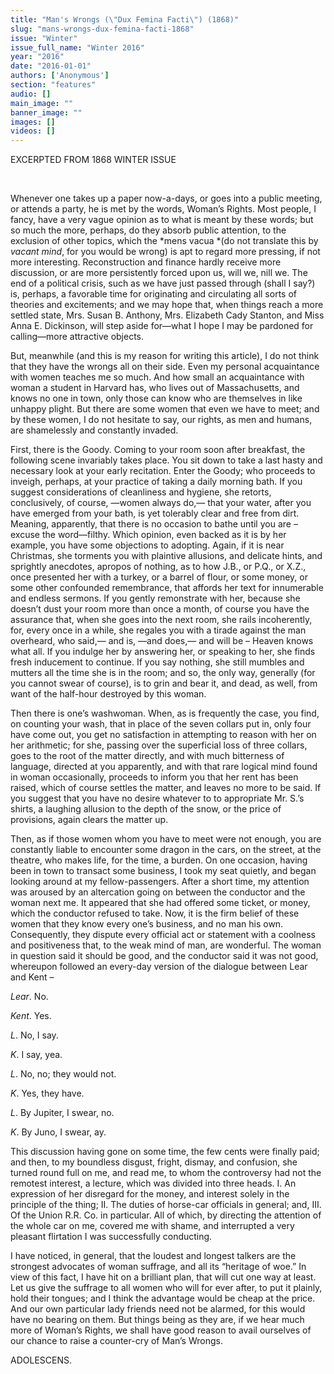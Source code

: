 ```yaml
---
title: "Man's Wrongs (\"Dux Femina Facti\") (1868)"
slug: "mans-wrongs-dux-femina-facti-1868"
issue: "Winter"
issue_full_name: "Winter 2016"
year: "2016"
date: "2016-01-01"
authors: ['Anonymous']
section: "features"
audio: []
main_image: ""
banner_image: ""
images: []
videos: []
---
```

EXCERPTED FROM 1868 WINTER ISSUE

  

 Whenever one takes up a paper now-a-days, or goes into a public meeting, or attends a party, he is met by the words, Woman’s Rights. Most people, I fancy, have a very vague opinion as to what is meant by these words; but so much the more, perhaps, do they absorb public attention, to the exclusion of other topics, which the *mens vacua *(do not translate this by *vacant mind*, for you would be wrong) is apt to regard more pressing, if not more interesting. Reconstruction and finance hardly receive more discussion, or are more persistently forced upon us, will we, nill we. The end of a political crisis, such as we have just passed through (shall I say?) is, perhaps, a favorable time for originating and circulating all sorts of theories and excitements; and we may hope that, when things reach a more settled state, Mrs. Susan B. Anthony, Mrs. Elizabeth Cady Stanton, and Miss Anna E. Dickinson, will step aside for—what I hope I may be pardoned for calling—more attractive objects.

 But, meanwhile (and this is my reason for writing this article), I do not think that they have the wrongs all on their side. Even my personal acquaintance with women teaches me so much. And how small an acquaintance with woman a student in Harvard has, who lives out of Massachusetts, and knows no one in town, only those can know who are themselves in like unhappy plight. But there are some women that even we have to meet; and by these women, I do not hesitate to say, our rights, as men and humans, are shamelessly and constantly invaded.

 First, there is the Goody. Coming to your room soon after breakfast, the following scene invariably takes place. You sit down to take a last hasty and necessary look at your early recitation. Enter the Goody; who proceeds to inveigh, perhaps, at your practice of taking a daily morning bath. If you suggest considerations of cleanliness and hygiene, she retorts, conclusively, of course, —women always do,— that your water, after you have emerged from your bath, is yet tolerably clear and free from dirt. Meaning, apparently, that there is no occasion to bathe until you are – excuse the word—filthy. Which opinion, even backed as it is by her example, you have some objections to adopting. Again, if it is near Christmas, she torments you with plaintive allusions, and delicate hints, and sprightly anecdotes, apropos of nothing, as to how J.B., or P.Q., or X.Z., once presented her with a turkey, or a barrel of flour, or some money, or some other confounded remembrance, that affords her text for innumerable and endless sermons. If you gently remonstrate with her, because she doesn’t dust your room more than once a month, of course you have the assurance that, when she goes into the next room, she rails incoherently, for, every once in a while, she regales you with a tirade against the man overheard, who said,— and is, —and does,— and will be – Heaven knows what all. If you indulge her by answering her, or speaking to her, she finds fresh inducement to continue. If you say nothing, she still mumbles and mutters all the time she is in the room; and so, the only way, generally (for you cannot swear of course), is to grin and bear it, and dead, as well, from want of the half-hour destroyed by this woman.

 Then there is one’s washwoman. When, as is frequently the case, you find, on counting your wash, that in place of the seven collars put in, only four have come out, you get no satisfaction in attempting to reason with her on her arithmetic; for she, passing over the superficial loss of three collars, goes to the root of the matter directly, and with much bitterness of language, directed at you apparently, and with that rare logical mind found in woman occasionally, proceeds to inform you that her rent has been raised, which of course settles the matter, and leaves no more to be said. If you suggest that you have no desire whatever to to appropriate Mr. S.’s shirts, a laughing allusion to the depth of the snow, or the price of provisions, again clears the matter up.

 Then, as if those women whom you have to meet were not enough, you are constantly liable to encounter some dragon in the cars, on the street, at the theatre, who makes life, for the time, a burden. On one occasion, having been in town to transact some business, I took my seat quietly, and began looking around at my fellow-passengers. After a short time, my attention was aroused by an altercation going on between the conductor and the woman next me. It appeared that she had offered some ticket, or money, which the conductor refused to take. Now, it is the firm belief of these women that they know every one’s business, and no man his own. Consequently, they dispute every official act or statement with a coolness and positiveness that, to the weak mind of man, are wonderful. The woman in question said it should be good, and the conductor said it was not good, whereupon followed an every-day version of the dialogue between Lear and Kent – 

 *Lear*. No.

 *Kent*. Yes.

 *L*. No, I say.

 *K*. I say, yea. 

 *L*. No, no; they would not.

 *K*. Yes, they have.

 *L*. By Jupiter, I swear, no.

 *K*. By Juno, I swear, ay.

 This discussion having gone on some time, the few cents were finally paid; and then, to my boundless disgust, fright, dismay, and confusion, she turned round full on me, and read me, to whom the controversy had not the remotest interest, a lecture, which was divided into three heads. I. An expression of her disregard for the money, and interest solely in the principle of the thing; II. The duties of horse-car officials in general; and, III. Of the Union R.R. Co. in particular. All of which, by directing the attention of the whole car on me, covered me with shame, and interrupted a very pleasant flirtation I was successfully conducting. 

 I have noticed, in general, that the loudest and longest talkers are the strongest advocates of woman suffrage, and all its “heritage of woe.” In view of this fact, I have hit on a brilliant plan, that will cut one way at least. Let us give the suffrage to all women who will for ever after, to put it plainly, hold their tongues; and I think the advantage would be cheap at the price. And our own particular lady friends need not be alarmed, for this would have no bearing on them. But things being as they are, if we hear much more of Woman’s Rights, we shall have good reason to avail ourselves of our chance to raise a counter-cry of Man’s Wrongs. 

 ADOLESCENS. 

